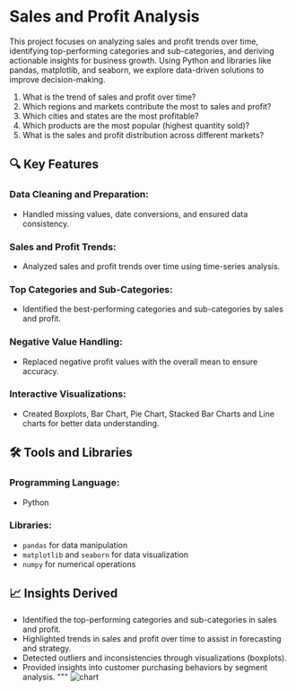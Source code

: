 # Sales and Profit Analysis

This project focuses on analyzing sales and profit trends over time, identifying top-performing categories and sub-categories, and deriving actionable insights for business growth. Using Python and libraries like pandas, matplotlib, and seaborn, we explore data-driven solutions to improve decision-making.
1. What is the trend of sales and profit over time?
2. Which regions and markets contribute the most to sales and profit?
3. Which cities and states are the most profitable?
4. Which products are the most popular (highest quantity sold)?
5. What is the sales and profit distribution across different markets?

## 🔍 Key Features

### Data Cleaning and Preparation:
- Handled missing values, date conversions, and ensured data consistency.

### Sales and Profit Trends:
- Analyzed sales and profit trends over time using time-series analysis.

### Top Categories and Sub-Categories:
- Identified the best-performing categories and sub-categories by sales and profit.

### Negative Value Handling:
- Replaced negative profit values with the overall mean to ensure accuracy.

### Interactive Visualizations:
- Created Boxplots, Bar Chart, Pie Chart, Stacked Bar Charts and Line charts for better data understanding.

## 🛠️ Tools and Libraries

### Programming Language:
- Python

### Libraries:
- `pandas` for data manipulation
- `matplotlib` and `seaborn` for data visualization
- `numpy` for numerical operations

## 📈 Insights Derived
- Identified the top-performing categories and sub-categories in sales and profit.
- Highlighted trends in sales and profit over time to assist in forecasting and strategy.
- Detected outliers and inconsistencies through visualizations (boxplots).
- Provided insights into customer purchasing behaviors by segment analysis.
"""
![chart](https://github.com/user-attachments/assets/11409fc4-4d16-412f-8715-c41001a8c59b)

